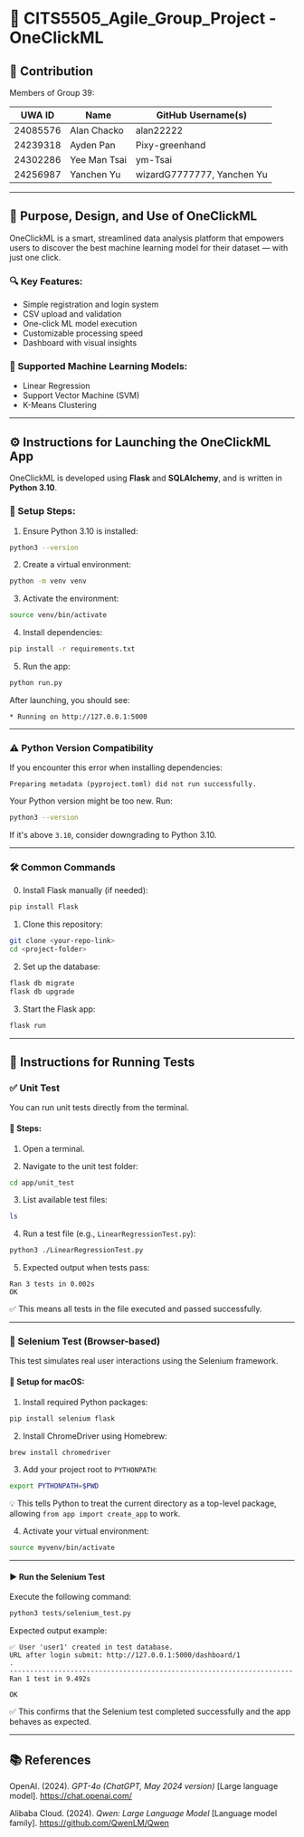 # 🚀 CITS5505_Agile_Group_Project - OneClickML

## 👥 Contribution

Members of Group 39:

| **UWA ID** | **Name**       | **GitHub Username(s)**       |
|------------|----------------|------------------------------|
| 24085576   | Alan Chacko    | alan22222                    |
| 24239318   | Ayden Pan      | Pixy-greenhand               |
| 24302286   | Yee Man Tsai   | ym-Tsai                      |
| 24256987   | Yanchen Yu     | wizardG7777777, Yanchen Yu   |

---

## 🎯 Purpose, Design, and Use of OneClickML

OneClickML is a smart, streamlined data analysis platform that empowers users to discover the best machine learning model for their dataset — with just one click.

### 🔍 Key Features:
- Simple registration and login system
- CSV upload and validation
- One-click ML model execution
- Customizable processing speed
- Dashboard with visual insights

### 🧠 Supported Machine Learning Models:
- Linear Regression
- Support Vector Machine (SVM)
- K-Means Clustering

---

## ⚙️ Instructions for Launching the OneClickML App

OneClickML is developed using **Flask** and **SQLAlchemy**, and is written in **Python 3.10**.

### 🔧 Setup Steps:

1. Ensure Python 3.10 is installed:
```bash
python3 --version
```

2. Create a virtual environment:
```bash
python -m venv venv
```

3. Activate the environment:
```bash
source venv/bin/activate
```

4. Install dependencies:
```bash
pip install -r requirements.txt
```

5. Run the app:
```bash
python run.py
```

After launching, you should see:
```
* Running on http://127.0.0.1:5000
```

---

### ⚠️ Python Version Compatibility

If you encounter this error when installing dependencies:
```
Preparing metadata (pyproject.toml) did not run successfully.
```
Your Python version might be too new. Run:
```bash
python3 --version
```
If it's above `3.10`, consider downgrading to Python 3.10.

---

### 🛠️ Common Commands

0. Install Flask manually (if needed):
```bash
pip install Flask
```

1. Clone this repository:
```bash
git clone <your-repo-link>
cd <project-folder>
```

2. Set up the database:
```bash
flask db migrate
flask db upgrade
```

3. Start the Flask app:
```bash
flask run
```

---

## 🧪 Instructions for Running Tests

### ✅ Unit Test

You can run unit tests directly from the terminal.

#### 🧭 Steps:

1. Open a terminal.

2. Navigate to the unit test folder:
```bash
cd app/unit_test
```

3. List available test files:
```bash
ls
```

4. Run a test file (e.g., `LinearRegressionTest.py`):
```bash
python3 ./LinearRegressionTest.py
```

5. Expected output when tests pass:
```
Ran 3 tests in 0.002s
OK
```

✅ This means all tests in the file executed and passed successfully.

---

### 🧪 Selenium Test (Browser-based)

This test simulates real user interactions using the Selenium framework.

#### 🔧 Setup for macOS:

1. Install required Python packages:
```bash
pip install selenium flask
```

2. Install ChromeDriver using Homebrew:
```bash
brew install chromedriver
```

3. Add your project root to `PYTHONPATH`:
```bash
export PYTHONPATH=$PWD
```
💡 This tells Python to treat the current directory as a top-level package, allowing `from app import create_app` to work.

4. Activate your virtual environment:
```bash
source myvenv/bin/activate
```

---

#### ▶️ Run the Selenium Test

Execute the following command:
```bash
python3 tests/selenium_test.py
```

Expected output example:
```
✅ User 'user1' created in test database.
URL after login submit: http://127.0.0.1:5000/dashboard/1
.
----------------------------------------------------------------------
Ran 1 test in 9.492s

OK
```

✅ This confirms that the Selenium test completed successfully and the app behaves as expected.

---


## 📚 References

OpenAI. (2024). *GPT-4o (ChatGPT, May 2024 version)* [Large language model]. https://chat.openai.com/

Alibaba Cloud. (2024). *Qwen: Large Language Model* [Language model family]. https://github.com/QwenLM/Qwen
